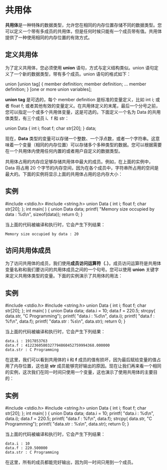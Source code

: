 #  共用体

**共用体**是一种特殊的数据类型，允许您在相同的内存位置存储不同的数据类型。您可以定义一个带有多成员的共用体，但是任何时候只能有一个成员带有值。共用体提供了一种使用相同的内存位置的有效方式。

## 定义共用体

为了定义共用体，您必须使用 **union** 语句，方式与定义结构类似。union 语句定义了一个新的数据类型，带有多个成员。union 语句的格式如下：

union [union tag] {   member definition;   member definition;   ...   member definition; } [one or more union variables];

**union tag** 是可选的，每个 member definition 是标准的变量定义，比如 int i; 或者  float f; 或者其他有效的变量定义。在共用体定义的末尾，最后一个分号之前，您可以指定一个或多个共用体变量，这是可选的。下面定义一个名为  Data 的共用体类型，有三个成员 i、f 和 str：

union Data {   int i;   float f;   char  str[20]; } data;

现在，**Data** 类型的变量可以存储一个整数、一个浮点数，或者一个字符串。这意味着一个变量（相同的内存位置）可以存储多个多种类型的数据。您可以根据需要在一个共用体内使用任何内置的或者用户自定义的数据类型。

共用体占用的内存应足够存储共用体中最大的成员。例如，在上面的实例中，Data 将占用 20 个字节的内存空间，因为在各个成员中，字符串所占用的空间是最大的。下面的实例将显示上面的共用体占用的总内存大小：

## 实例

\#include <stdio.h> #include <string.h>  union Data {   int i;   float f;   char  str[20]; };  int main( ) {   union Data data;            printf( "Memory size occupied by data : %d\n", sizeof(data));    return 0; }

当上面的代码被编译和执行时，它会产生下列结果：

```
Memory size occupied by data : 20
```

## 访问共用体成员

为了访问共用体的成员，我们使用**成员访问运算符（.）**。成员访问运算符是共用体变量名称和我们要访问的共用体成员之间的一个句号。您可以使用 **union** 关键字来定义共用体类型的变量。下面的实例演示了共用体的用法：

## 实例

\#include <stdio.h> #include <string.h>  union Data {   int i;   float f;   char  str[20]; };  int main( ) {   union Data data;            data.i = 10;   data.f = 220.5;   strcpy( data.str, "C Programming");    printf( "data.i : %d\n", data.i);   printf( "data.f : %f\n", data.f);   printf( "data.str : %s\n", data.str);    return 0; }

当上面的代码被编译和执行时，它会产生下列结果：

```
data.i : 1917853763
data.f : 4122360580327794860452759994368.000000
data.str : C Programming
```

在这里，我们可以看到共用体的 **i** 和 **f** 成员的值有损坏，因为最后赋给变量的值占用了内存位置，这也是 **str** 成员能够完好输出的原因。现在让我们再来看一个相同的实例，这次我们在同一时间只使用一个变量，这也演示了使用共用体的主要目的：

## 实例

\#include <stdio.h> #include <string.h>  union Data {   int i;   float f;   char  str[20]; };  int main( ) {   union Data data;            data.i = 10;   printf( "data.i : %d\n", data.i);      data.f = 220.5;   printf( "data.f : %f\n", data.f);      strcpy( data.str, "C Programming");   printf( "data.str : %s\n", data.str);    return 0; }

当上面的代码被编译和执行时，它会产生下列结果：

```
data.i : 10
data.f : 220.500000
data.str : C Programming
```

在这里，所有的成员都能完好输出，因为同一时间只用到一个成员。

​			